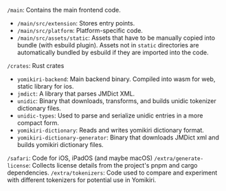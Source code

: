 `/main`: Contains the main frontend code.

- `/main/src/extension`: Stores entry points.
- `/main/src/platform`: Platform-specific code.
- `/main/src/assets/static`: Assets that have to be manually copied into bundle (with esbuild plugin). Assets not in `static` directories are automatically bundled by esbuild if they are imported into the code.

`/crates`: Rust crates

- `yomikiri-backend`: Main backend binary. Compiled into wasm for web, static library for ios.
- `jmdict`: A library that parses JMDict XML.
- `unidic`: Binary that downloads, transforms, and builds unidic tokenizer dictionary files.
- `unidic-types`: Used to parse and serialize unidic entries in a more compact form.
- `yomikiri-dictionary`: Reads and writes yomikiri dictionary format.
- `yomikiri-dictionary-generator`: Binary that downloads JMDict xml and builds yomikiri dictionary files.

`/safari`: Code for iOS, iPadOS (and maybe macOS)
`/extra/generate-license`: Collects license details from the project's pnpm and cargo dependencies.
`/extra/tokenizers`: Code used to compare and experiment with different tokenizers for potential use in Yomikiri.
